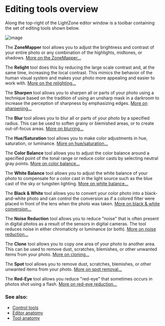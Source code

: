 Editing tools overview
======================

Along the top-right of the LightZone editor window is a toolbar
containing the set of editing tools shown below.

![image](images/Tools-Editing-en.png)

The **ZoneMapper** tool allows you to adjust the brightness and contrast
of your entire photo or any combination of the highlights, midtones, or
shadows. [More on the ZoneMapper...](Tool-ZoneMapper.html)

The **Relight** tool does this by reducing the large scale contrast and,
at the same time, increasing the local contrast. This mimics the
behavior of the human visual system and makes your photo more appealing
and easier to work with. [More on the relighting...](Tool-Relight.html)

The **Sharpen** tool allows you to sharpen all or parts of your photo
using a technique based on the tradition of using an unsharp mask in a
darkroom to increase the perception of sharpness by emphasizing edges.
[More on sharpening...](Tool-Sharpen.html)

The **Blur** tool allows you to blur all or parts of your photo by a
specified radius. This can be used to soften grainy or blemished areas,
or to create out-of-focus areas. [More on blurring...](Tool-Blur.html)

The **Hue/Saturation** tool allows you to make color adjustments in hue,
saturation, or luminance. [More on
hue/saturation...](Tool-Hue_Saturation.html)

The **Color Balance** tool allows you to adjust the color balance around
a specified point of the tonal range or reduce color casts by selecting
neutral gray points. [More on color balance...](Tool-Color_Balance.html)

The **White Balance** tool allows you to adjust the white balance of
your photo to compensate for a color cast in the light source such as
the blue cast of the sky or tungsten lighting. [More on white
balance...](Tool-White_Balance.html)

The **Black & White** tool allows you to convert your color photo into a
black-and-white photo and can control the conversion as if a colored
filter were placed in front of the lens when the photo was taken. [More
on black & white conversion...](Tool-Black_and_White.html)

The **Noise Reduction** tool allows you to reduce "noise" that is often
present in digital photos as a result of the sensors in digital cameras.
The tool reduces noise in either chromaticity or luminance (or both).
[More on noise reduction...](Tool-Noise_Reduction.html)

The **Clone** tool allows you to copy one area of your photo to another
area. This can be used to remove dust, scratches, blemishes, or other
unwanted items from your photo. [More on cloning...](Tool-Clone.html)

The **Spot** tool allows you to remove dust, scratches, blemishes, or
other unwanted items from your photo. [More on spot
removal...](Tool-Clone.html)

The **Red-Eye** tool allows you reduce "red-eye" that sometimes occurs
in photos shot using a flash. [More on red-eye
reduction...](Tool-Red-Eye.html)

### See also:

-   [Control tools](Tools-Controls.html)
-   [Editor anatomy](Anatomy-Editor.html)
-   [Tool anatomy](Tool_Anatomy.html)

